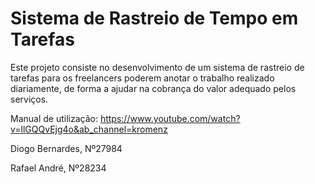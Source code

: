 # Sistema de Rastreio de Tempo em Tarefas
Este projeto consiste no desenvolvimento de um sistema de rastreio de tarefas para os freelancers poderem anotar o trabalho realizado diariamente, de forma a ajudar na cobrança do valor adequado pelos serviços.

Manual de utilização: https://www.youtube.com/watch?v=llGQQvEjg4o&ab_channel=kromenz

Diogo Bernardes, Nº27984

Rafael André, Nº28234